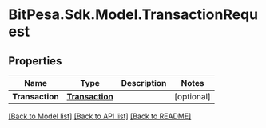 
# BitPesa.Sdk.Model.TransactionRequest

## Properties

Name | Type | Description | Notes
------------ | ------------- | ------------- | -------------
**Transaction** | [**Transaction**](Transaction.md) |  | [optional] 

[[Back to Model list]](../README.md#documentation-for-models)
[[Back to API list]](../README.md#documentation-for-api-endpoints)
[[Back to README]](../README.md)

